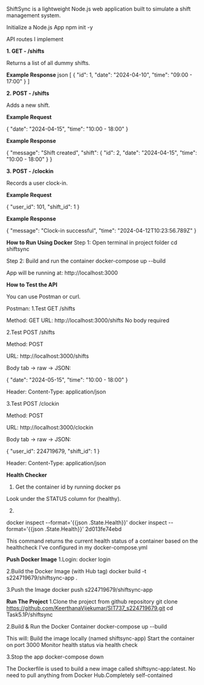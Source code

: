 ShiftSync is a lightweight Node.js web application built to simulate a shift management system.

Initialize a Node.js App
npm init -y

API routes I implement

**1. GET - /shifts**

Returns a list of all dummy shifts.

**Example Response**
json
[
  {
    "id": 1,
    "date": "2024-04-10",
    "time": "09:00 - 17:00"
  }
]

**2. POST - /shifts**

Adds a new shift.

**Example Request**

{
  "date": "2024-04-15",
  "time": "10:00 - 18:00"
}

**Example Response**

{
  "message": "Shift created",
  "shift": {
    "id": 2,
    "date": "2024-04-15",
    "time": "10:00 - 18:00"
  }
}


**3. POST - /clockin**

Records a user clock-in.

**Example Request**

{
  "user_id": 101,
  "shift_id": 1
}

**Example Response**

{
  "message": "Clock-in successful",
  "time": "2024-04-12T10:23:56.789Z"
}

**How to Run Using Docker**
Step 1: Open terminal in project folder
cd shiftsync

Step 2: Build and run the container
docker-compose up --build

App will be running at:
http://localhost:3000

**How to Test the API**

You can use Postman or curl.

Postman:
1.Test GET /shifts

Method: GET
URL: http://localhost:3000/shifts
No body required

2.Test POST /shifts

Method: POST

URL: http://localhost:3000/shifts

Body tab → raw → JSON:

{
  "date": "2024-05-15",
  "time": "10:00 - 18:00"
}

Header: Content-Type: application/json

3.Test POST /clockin

Method: POST

URL: http://localhost:3000/clockin

Body tab → raw → JSON:

{
  "user_id": 224719679,
  "shift_id": 1
}

Header: Content-Type: application/json

**Health Checker**

1. Get the container id by running 
docker ps

Look under the STATUS column for (healthy).

2. 
docker inspect --format='{{json .State.Health}}' <ContainerID>
docker inspect --format='{{json .State.Health}}' 2d013fe74ebd 

This command returns the current health status of a container based on the healthcheck I've configured in my docker-compose.yml

**Push Docker Image**
1.Login:
docker login

2.Build the Docker Image (with Hub tag)
docker build -t s224719679/shiftsync-app .

3.Push the Image
docker push s224719679/shiftsync-app


**Run The Project**
1.Clone the project from github repository
git clone https://github.com/KeerthanaVijekumar/SIT737_s224719679.git
cd Task5.1P/shiftsync

2.Build & Run the Docker Container
docker-compose up --build

This will:
Build the image locally (named shiftsync-app)
Start the container on port 3000
Monitor health status via health check

3.Stop the app
docker-compose down

The Dockerfile is used to build a new image called shiftsync-app:latest. 
No need to pull anything from Docker Hub.Completely self-contained
